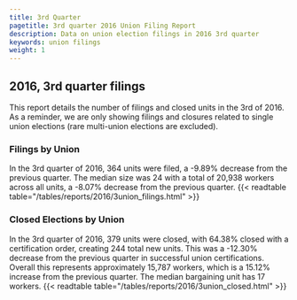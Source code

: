 ```yaml
---
title: 3rd Quarter 
pagetitle: 3rd quarter 2016 Union Filing Report
description: Data on union election filings in 2016 3rd quarter 
keywords: union filings
weight: 1
---
```


## 2016, 3rd quarter filings

This report details the number of filings and closed units in the 3rd of 2016. As a reminder, we are only showing filings and closures related to single union elections (rare multi-union elections are excluded).

### Filings by Union
In the 3rd quarter of 2016, 364 units were filed, a -9.89% decrease from the previous quarter. The median size was 24 with a total of 20,938 workers across all units, a -8.07% decrease from the previous quarter.
{{< readtable table="/tables/reports/2016/3union_filings.html" >}}

### Closed Elections by Union
In the 3rd quarter of 2016, 379 units were closed, with 64.38% closed with a certification order, creating 244 total new units. This was a -12.30% decrease from the previous quarter in successful union certifications. Overall this represents approximately 15,787 workers, which is a 15.12% increase from the previous quarter. The median bargaining unit has 17 workers.
{{< readtable table="/tables/reports/2016/3union_closed.html" >}}
